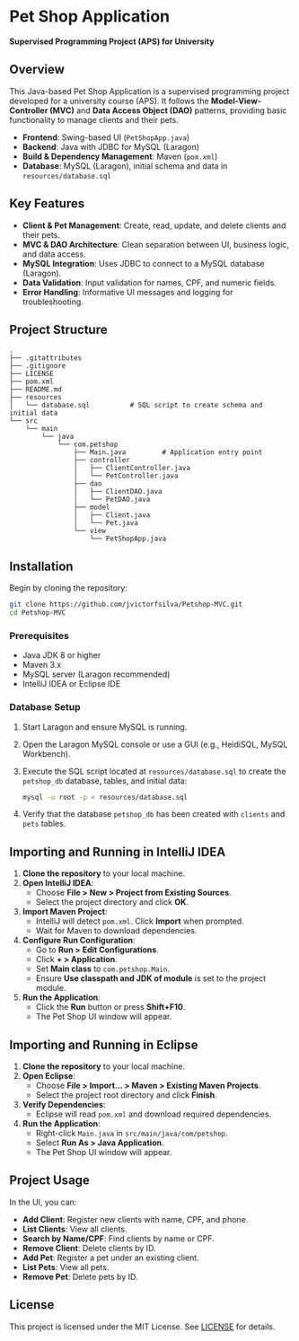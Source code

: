 # Pet Shop Application

**Supervised Programming Project (APS) for University**

## Overview

This Java-based Pet Shop Application is a supervised programming project developed for a university course (APS). It follows the **Model-View-Controller (MVC)** and **Data Access Object (DAO)** patterns, providing basic functionality to manage clients and their pets.

- **Frontend**: Swing-based UI (`PetShopApp.java`)
- **Backend**: Java with JDBC for MySQL (Laragon)
- **Build & Dependency Management**: Maven (`pom.xml`)
- **Database**: MySQL (Laragon), initial schema and data in `resources/database.sql`

## Key Features

- **Client & Pet Management**: Create, read, update, and delete clients and their pets.
- **MVC & DAO Architecture**: Clean separation between UI, business logic, and data access.
- **MySQL Integration**: Uses JDBC to connect to a MySQL database (Laragon).
- **Data Validation**: Input validation for names, CPF, and numeric fields.
- **Error Handling**: Informative UI messages and logging for troubleshooting.

## Project Structure

```
.
├── .gitattributes
├── .gitignore
├── LICENSE
├── pom.xml
├── README.md
├── resources
│   └── database.sql          # SQL script to create schema and initial data
└── src
    └── main
        └── java
            └── com.petshop
                ├── Main.java         # Application entry point
                ├── controller
                │   ├── ClientController.java
                │   └── PetController.java
                ├── dao
                │   ├── ClientDAO.java
                │   └── PetDAO.java
                ├── model
                │   ├── Client.java
                │   └── Pet.java
                └── view
                    └── PetShopApp.java
```

## Installation

Begin by cloning the repository:

```sh
git clone https://github.com/jvictorfsilva/Petshop-MVC.git
cd Petshop-MVC
```

### Prerequisites

- Java JDK 8 or higher
- Maven 3.x
- MySQL server (Laragon recommended)
- IntelliJ IDEA or Eclipse IDE

### Database Setup

1. Start Laragon and ensure MySQL is running.
2. Open the Laragon MySQL console or use a GUI (e.g., HeidiSQL, MySQL Workbench).
3. Execute the SQL script located at `resources/database.sql` to create the `petshop_db` database, tables, and initial data:

   ```sh
   mysql -u root -p < resources/database.sql
   ```

4. Verify that the database `petshop_db` has been created with `clients` and `pets` tables.

## Importing and Running in IntelliJ IDEA

1. **Clone the repository** to your local machine.
2. **Open IntelliJ IDEA**:
   - Choose **File > New > Project from Existing Sources**.
   - Select the project directory and click **OK**.
3. **Import Maven Project**:
   - IntelliJ will detect `pom.xml`. Click **Import** when prompted.
   - Wait for Maven to download dependencies.
4. **Configure Run Configuration**:
   - Go to **Run > Edit Configurations**.
   - Click **+ > Application**.
   - Set **Main class** to `com.petshop.Main`.
   - Ensure **Use classpath and JDK of module** is set to the project module.
5. **Run the Application**:
   - Click the **Run** button or press **Shift+F10**.
   - The Pet Shop UI window will appear.

## Importing and Running in Eclipse

1. **Clone the repository** to your local machine.
2. **Open Eclipse**:
   - Choose **File > Import... > Maven > Existing Maven Projects**.
   - Select the project root directory and click **Finish**.
3. **Verify Dependencies**:
   - Eclipse will read `pom.xml` and download required dependencies.
4. **Run the Application**:
   - Right-click `Main.java` in `src/main/java/com/petshop`.
   - Select **Run As > Java Application**.
   - The Pet Shop UI window will appear.

## Project Usage

In the UI, you can:

- **Add Client**: Register new clients with name, CPF, and phone.
- **List Clients**: View all clients.
- **Search by Name/CPF**: Find clients by name or CPF.
- **Remove Client**: Delete clients by ID.
- **Add Pet**: Register a pet under an existing client.
- **List Pets**: View all pets.
- **Remove Pet**: Delete pets by ID.

## License

This project is licensed under the MIT License. See [LICENSE](LICENSE) for details.
